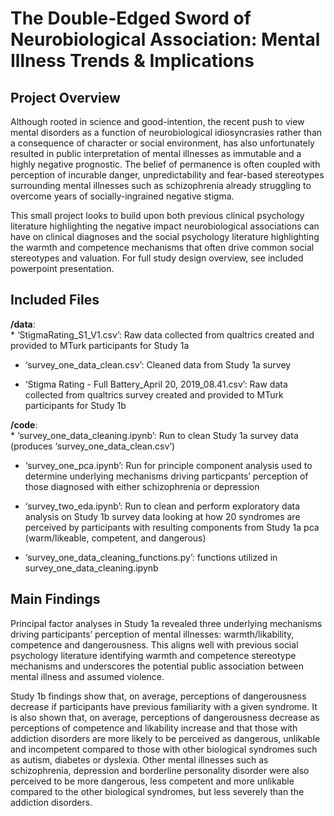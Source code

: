 The Double-Edged Sword of Neurobiological Association: Mental Illness
Trends & Implications
================

## Project Overview

Although rooted in science and good-intention, the recent push to view
mental disorders as a function of neurobiological idiosyncrasies rather
than a consequence of character or social environment, has also
unfortunately resulted in public interpretation of mental illnesses as
immutable and a highly negative prognostic. The belief of permanence is
often coupled with perception of incurable danger, unpredictability and
fear-based stereotypes surrounding mental illnesses such as
schizophrenia already struggling to overcome years of socially-ingrained
negative stigma.

This small project looks to build upon both previous clinical psychology
literature highlighting the negative impact neurobiological associations
can have on clinical diagnoses and the social psychology literature
highlighting the warmth and competence mechanisms that often drive
common social stereotypes and valuation. For full study design overview,
see included powerpoint presentation.

## Included Files

**/data**:  
\* ‘StigmaRating\_S1\_V1.csv’: Raw data collected from qualtrics created
and provided to MTurk participants for Study 1a

  - ‘survey\_one\_data\_clean.csv’: Cleaned data from Study 1a survey

  - ‘Stigma Rating - Full Battery\_April 20, 2019\_08.41.csv’: Raw data
    collected from qualtrics survey created and provided to MTurk
    participants for Study 1b

**/code**:  
\* ‘survey\_one\_data\_cleaning.ipynb’: Run to clean Study 1a survey
data (produces ‘survey\_one\_data\_clean.csv’)

  - ‘survey\_one\_pca.ipynb’: Run for principle component analysis used
    to determine underlying mechanisms driving particpants’ perception
    of those diagnosed with either schizophrenia or depression

  - ‘survey\_two\_eda.ipynb’: Run to clean and perform exploratory data
    analysis on Study 1b survey data looking at how 20 syndromes are
    perceived by participants with resulting components from Study 1a
    pca (warm/likeable, competent, and dangerous)

  - ‘survey\_one\_data\_cleaning\_functions.py’: functions utilized in
    survey\_one\_data\_cleaning.ipynb

## Main Findings

Principal factor analyses in Study 1a revealed three underlying
mechanisms driving participants’ perception of mental illnesses:
warmth/likability, competence and dangerousness. This aligns well with
previous social psychology literature identifying warmth and competence
stereotype mechanisms and underscores the potential public association
between mental illness and assumed violence.

Study 1b findings show that, on average, perceptions of dangerousness
decrease if participants have previous familiarity with a given
syndrome. It is also shown that, on average, perceptions of
dangerousness decrease as perceptions of competence and likability
increase and that those with addiction disorders are more likely to be
perceived as dangerous, unlikable and incompetent compared to those with
other biological syndromes such as autism, diabetes or dyslexia. Other
mental illnesses such as schizophrenia, depression and borderline
personality disorder were also perceived to be more dangerous, less
competent and more unlikable compared to the other biological syndromes,
but less severely than the addiction disorders.
